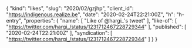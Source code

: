 {
  "kind": "likes",
  "slug": "2020/02/gzjhp",
  "client_id": "https://indigenous.realize.be",
  "date": "2020-02-24T22:21:00Z",
  "h": "h-entry",
  "properties": {
    "name": [
      "Like of @hargi_'s tweet"
    ],
    "like-of": [
      "https://twitter.com/hargi_/status/1231712467228729344"
    ],
    "published": [
      "2020-02-24T22:21:00Z"
    ],
    "syndication": [
      "https://twitter.com/hargi_/status/1231712467228729344"
    ]
  }
}
